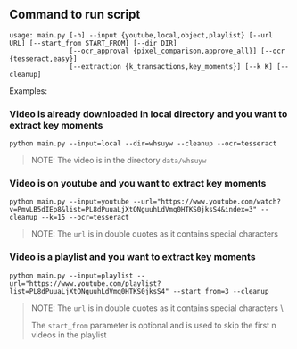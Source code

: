 ## Command to run script

```
usage: main.py [-h] --input {youtube,local,object,playlist} [--url URL] [--start_from START_FROM] [--dir DIR]
               [--ocr_approval {pixel_comparison,approve_all}] [--ocr {tesseract,easy}]
               [--extraction {k_transactions,key_moments}] [--k K] [--cleanup]
```

Examples:

### Video is already downloaded in local directory and you want to extract key moments
`python main.py --input=local --dir=whsuyw --cleanup --ocr=tesseract`

> NOTE: The video is in the directory `data/whsuyw`


### Video is on youtube and you want to extract key moments

`python main.py --input=youtube --url="https://www.youtube.com/watch?v=PmvLB5dIEp8&list=PL8dPuuaLjXtONguuhLdVmq0HTKS0jksS4&index=3" --cleanup --k=15 --ocr=tesseract`

>NOTE: The `url` is in double quotes as it contains special characters


### Video is a playlist and you want to extract key moments

`python main.py --input=playlist --url="https://www.youtube.com/playlist?list=PL8dPuuaLjXtONguuhLdVmq0HTKS0jksS4" --start_from=3 --cleanup`

> NOTE: The `url` is in double quotes as it contains special characters \
>
> The `start_from` parameter is optional and is used to skip the first n videos in the playlist